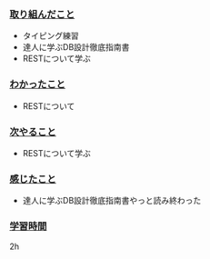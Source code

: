 ### <u>取り組んだこと</u>
- タイピング練習
- 達人に学ぶDB設計徹底指南書
- RESTについて学ぶ

### <u>わかったこと</u>
- RESTについて
 
### <u>次やること</u>
- RESTについて学ぶ

### <u>感じたこと</u>
- 達人に学ぶDB設計徹底指南書やっと読み終わった

### <u>学習時間</u>
2h